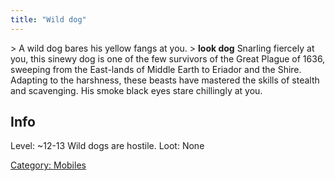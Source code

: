 ```yaml
---
title: "Wild dog"
---
```


\> A wild dog bares his yellow fangs at you.
\> **look dog**
Snarling fiercely at you, this sinewy dog is one of the few survivors of
the
Great Plague of 1636, sweeping from the East-lands of Middle Earth to
Eriador
and the Shire. Adapting to the harshness, these beasts have mastered the
skills
of stealth and scavenging. His smoke black eyes stare chillingly at
you.

## Info

Level: ~12-13
Wild dogs are hostile.
Loot: None

[Category: Mobiles](Category:_Mobiles "wikilink")